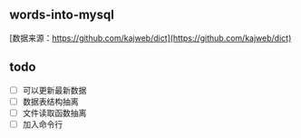 ## words-into-mysql
[数据来源：https://github.com/kajweb/dict](https://github.com/kajweb/dict)

## todo
- [ ] 可以更新最新数据
- [ ] 数据表结构抽离
- [ ] 文件读取函数抽离
- [ ] 加入命令行